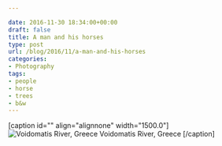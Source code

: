 ```yaml
---

date: 2016-11-30 18:34:00+00:00
draft: false
title: A man and his horses
type: post
url: /blog/2016/11/a-man-and-his-horses
categories:
- Photography
tags:
- people
- horse
- trees
- b&w
---
```


[caption id="" align="alignnone" width="1500.0"]![ Voidomatis River, Greece ](/images/2016-11-30-201611a-man-and-his-horses/image-asset.jpeg)
 Voidomatis River, Greece [/caption]
